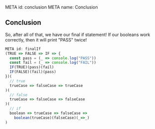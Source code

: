 META id: conclusion
META name: Conclusion

Conclusion
----------

So, after all of that, we have our final if statement!
If our booleans work correctly, then it will print "PASS"
twice!

```js
META id: finalIf
(TRUE => FALSE => IF => {
  const pass = (_ => console.log("PASS"))
  const fail = (_ => console.log("FAIL"))
  IF(TRUE)(pass)(fail)
  IF(FALSE)(fail)(pass)
})(
  // true
  trueCase => falseCase => trueCase
)(
  // false
  trueCase => falseCase => falseCase
)(
  // if
  boolean => trueCase => falseCase =>
    boolean(trueCase)(falseCase)(_=>_)
)
```
